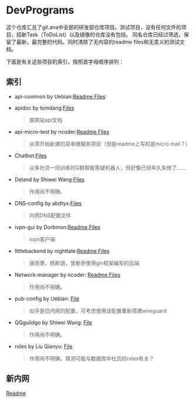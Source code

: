 # DevPrograms
这个仓库汇总了git.ana中全部的研发部仓库项目。测试项目，没有任何文件的项目，招新Task（ToDoList）以及镜像的仓库没有包括。
同名仓库已经过筛选，保留了最新，最完整的代码。同时清除了无内容的readme files和无意义的测试文档。

下面是有关这些项目的索引，按照首字母顺序排列：

## 索引

* api-common by Uebian:[Readme](./api-common/README.md),[Files](./api-common)


* apidoc by tomdang:[Files](./apidoc)
	> 原网站api文档

* api-micro-test by ncoder:[Readme](./api-micro-test/README.md),[Files](./api-micro-test)
	> 从零开始新建的简单微服务项目（但是readme上写的是micro mail？）
	
* Chatbot:[Files](./chatbot)
	> 众多社员一同训练的Q群智能答疑机器人，但好像已经年久失修了……

* Deland by Shiwei Wang:[Files](./deland)
	> 作用尚不明确。

* DNS-config by abdtyx:[Files](./dns-config)
	> 内网DNS配置文件

* ivpn-gui by Dorbmon:[Readme](./ivpn-gui/README.md),[Files](./ivpn-gui)
	> ivpn客户端

* littlebackend by nighttale:[Readme](./littlebackend/README.md),[Files](./littlebackend)
	> 唐雨萧，杨斯涵，曾斯奇使用gin框架编写的后端

* Network-manager by ncoder: [Readme](./network_manager/README.md),[Files](./network_manager)
	> 作用尚不明确。
	
* pub-config by Uebian: [File](./pub-config)
	> 似乎是旧内网的配置，可考虑使用该配置重新搭建wireguard
	
* QQguildgo by Shiwei Wang: [File](./qqguildgo)
	> 作用尚不明确。

* roles by Liu Qianyu: [File](./roles)
	> 作用尚不明确。猜测可能与数据库中社员的roles有关？
	
## 新内网

[Readme](./内网/新版内网访问文档.md)
